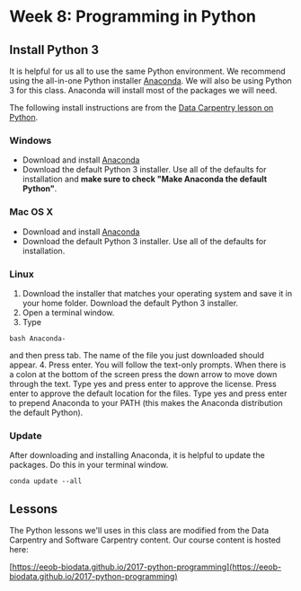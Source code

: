 # Week 8: Programming in Python

## Install Python 3

It is helpful for us all to use the same Python environment. We recommend using the all-in-one Python installer [Anaconda](http://continuum.io/downloads.html). We will also be using Python 3 for this class. Anaconda will install most of the packages we will need.

The following install instructions are from the [Data Carpentry lesson on Python](http://www.datacarpentry.org/python-ecology-lesson/).

### Windows

* Download and install [Anaconda](http://continuum.io/downloads.html)
* Download the default Python 3 installer. Use all of the defaults for installation and **make sure to check "Make Anaconda the default Python"**.

### Mac OS X

* Download and install [Anaconda](http://continuum.io/downloads.html)
* Download the default Python 3 installer. Use all of the defaults for installation.

### Linux

1. Download the installer that matches your operating system and save it in your home folder. Download the default Python 3 installer.
2. Open a terminal window.
3. Type
```
bash Anaconda-
```
and then press tab. The name of the file you just downloaded should appear.
4. Press enter. You will follow the text-only prompts. When there is a colon at the bottom of the screen press the down arrow to move down through the text. Type yes and press enter to approve the license. Press enter to approve the default location for the files. Type yes and press enter to prepend Anaconda to your PATH (this makes the Anaconda distribution the default Python).

### Update

After downloading and installing Anaconda, it is helpful to update the packages. Do this in your terminal window.

```
conda update --all
```

## Lessons

The Python lessons we'll uses in this class are modified from the Data Carpentry and Software Carpentry content. 
Our course content is hosted here:

[https://eeob-biodata.github.io/2017-python-programming](https://eeob-biodata.github.io/2017-python-programming)
